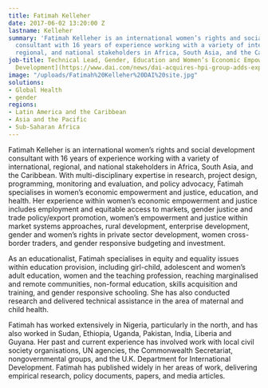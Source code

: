 ```yaml
---
title: Fatimah Kelleher
date: 2017-06-02 13:20:00 Z
lastname: Kelleher
summary: 'Fatimah Kelleher is an international women’s rights and social development
  consultant with 16 years of experience working with a variety of international,
  regional, and national stakeholders in Africa, South Asia, and the Caribbean. '
job-title: Technical Lead, Gender, Education and Women’s Economic Empowerment, [WISE
  Development](https://www.dai.com/news/dai-acquires-hpi-group-adds-expertise-in-global-health-womens-empowerment)
image: "/uploads/Fatimah%20Kelleher%20DAI%20site.jpg"
solutions:
- Global Health
- gender
regions:
- Latin America and the Caribbean
- Asia and the Pacific
- Sub-Saharan Africa
---
```


Fatimah Kelleher is an international women’s rights and social development consultant with 16 years of experience working with a variety of international, regional, and national stakeholders in Africa, South Asia, and the Caribbean. With multi-disciplinary expertise in research, project design, programming, monitoring and evaluation, and policy advocacy, Fatimah specialises in women’s economic empowerment and justice, education, and health. Her experience within women’s economic empowerment and justice includes employment and equitable access to markets, gender justice and trade policy/export promotion, women’s empowerment and justice within market systems approaches, rural development, enterprise development, gender and women’s rights in private sector development, women cross-border traders, and gender responsive budgeting and investment. 

As an educationalist, Fatimah specialises in equity and equality issues within education provision, including girl-child, adolescent and women’s adult education, women and the teaching profession, reaching marginalised and remote communities, non-formal education, skills acquisition and training, and gender responsive schooling. She has also conducted research and delivered technical assistance in the area of maternal and child health. 

Fatimah has worked extensively in Nigeria, particularly in the north, and has also worked in Sudan, Ethiopia, Uganda, Pakistan, India, Liberia and Guyana. Her past and current experience has involved work with local civil society organisations, UN agencies, the Commonwealth Secretariat, nongovernmental groups, and the U.K. Department for International Development. Fatimah has published widely in her areas of work, delivering empirical research, policy documents, papers, and media articles. 